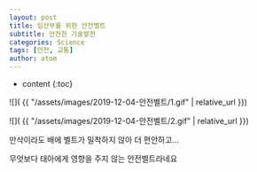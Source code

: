 ```yaml
---
layout: post
title: 임산부를 위한 안전벨트
subtitle: 안전한 기술발전
categories: Science
tags: [안전, 교통]
author: atom
---
```


* content
{:toc}


![]( {{ "/assets/images/2019-12-04-안전벨트/1.gif" | relative_url }})

![]( {{ "/assets/images/2019-12-04-안전벨트/2.gif" | relative_url }})

만삭이라도 배에 벨트가 밀착하지 않아 더 편안하고...

 

무엇보다 태아에게 영향을 주지 않는 안전벨트라네요

 